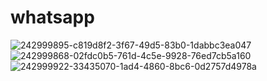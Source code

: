 # whatsapp
![242999895-c819d8f2-3f67-49d5-83b0-1dabbc3ea047](https://github.com/KevinJorgeR/whatsapp/assets/125482171/bba51b1a-2d1b-4510-8943-e38ae8481c7b)
![242999868-02fdc0b5-761d-4c5e-9928-76ed7cb5a160](https://github.com/KevinJorgeR/whatsapp/assets/125482171/d9c1dd00-226b-454c-bfa0-b400f655930c)
![242999922-33435070-1ad4-4860-8bc6-0d2757d4978a](https://github.com/KevinJorgeR/whatsapp/assets/125482171/66b7032f-8ffb-4d70-90aa-3cfb223aae33)
